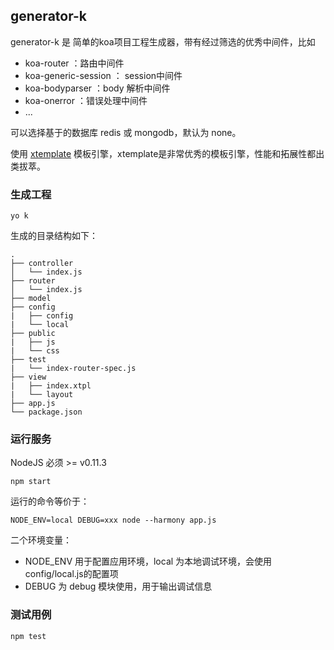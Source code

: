 ## generator-k

generator-k 是 简单的koa项目工程生成器，带有经过筛选的优秀中间件，比如

* koa-router ：路由中间件
* koa-generic-session ： session中间件
* koa-bodyparser ：body 解析中间件
* koa-onerror ：错误处理中间件
* ...

可以选择基于的数据库 redis 或 mongodb，默认为 none。

使用 [xtemplate](https://github.com/xtemplate/xtemplate/blob/master/docs/syntax-cn.md) 模板引擎，xtemplate是非常优秀的模板引擎，性能和拓展性都出类拔萃。

### 生成工程

    yo k
    
生成的目录结构如下：

    .
    ├── controller
    │   └── index.js 
    ├── router
    │   └── index.js
    ├── model
    ├── config
    |   ├── config
    |   └── local 
    ├── public
    |   ├── js
    |   └── css 
    ├── test
    |   └── index-router-spec.js
    ├── view
    |   ├── index.xtpl
    |   └── layout
    ├── app.js
    └── package.json

### 运行服务

NodeJS 必须 >= v0.11.3

    npm start
    
运行的命令等价于：

    NODE_ENV=local DEBUG=xxx node --harmony app.js
    
二个环境变量：

* NODE_ENV 用于配置应用环境，local 为本地调试环境，会使用config/local.js的配置项
* DEBUG 为 debug 模块使用，用于输出调试信息
    
### 测试用例

    npm test